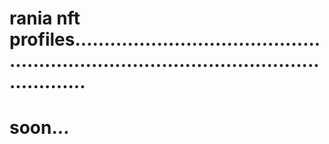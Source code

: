 # rania nft profiles............................................................................................................
# soon...
